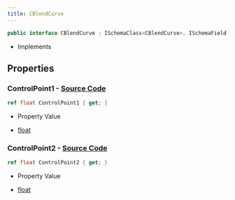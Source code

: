 ```yaml
---
title: CBlendCurve
---
```


```csharp
public interface CBlendCurve : ISchemaClass<CBlendCurve>, ISchemaField, ISchemaClass, INativeHandle
```

- Implements

## Properties

### **ControlPoint1** - [Source Code](https://github.com/swiftly-solution/swiftlys2/blob/main/managed/src/SwiftlyS2.Generated/Schemas/Interfaces/CBlendCurve.cs#L16)

```csharp
ref float ControlPoint1 { get; }
```

- Property Value

- [float](https://learn.microsoft.com/dotnet/api/system.single)

### **ControlPoint2** - [Source Code](https://github.com/swiftly-solution/swiftlys2/blob/main/managed/src/SwiftlyS2.Generated/Schemas/Interfaces/CBlendCurve.cs#L18)

```csharp
ref float ControlPoint2 { get; }
```

- Property Value

- [float](https://learn.microsoft.com/dotnet/api/system.single)

